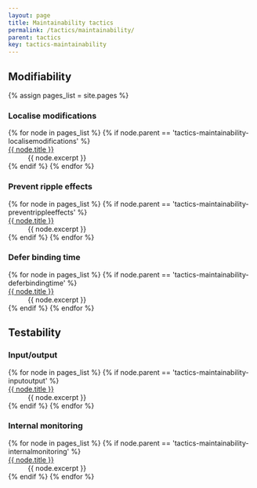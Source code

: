 ```yaml
---
layout: page
title: Maintainability tactics
permalink: /tactics/maintainability/
parent: tactics
key: tactics-maintainability
---
```


## Modifiability

{% assign pages_list = site.pages %}

### Localise modifications

<dl>
{% for node in pages_list %}
    {% if node.parent == 'tactics-maintainability-localisemodifications' %}
    <dt>
        <a href="{{ node.url | relative_url }}">{{ node.title }}</a>
    </dt>
    <dd>{{ node.excerpt }}</dd>
    {% endif %}
{% endfor %}
</dl>

### Prevent ripple effects

<dl>
{% for node in pages_list %}
    {% if node.parent == 'tactics-maintainability-preventrippleeffects' %}
    <dt>
        <a href="{{ node.url | relative_url }}">{{ node.title }}</a>
    </dt>
    <dd>{{ node.excerpt }}</dd>
    {% endif %}
{% endfor %}
</dl>

### Defer binding time

<dl>
{% for node in pages_list %}
    {% if node.parent == 'tactics-maintainability-deferbindingtime' %}
    <dt>
        <a href="{{ node.url | relative_url }}">{{ node.title }}</a>
    </dt>
    <dd>{{ node.excerpt }}</dd>
    {% endif %}
{% endfor %}
</dl>

## Testability

### Input/output

<dl>
{% for node in pages_list %}
    {% if node.parent == 'tactics-maintainability-inputoutput' %}
    <dt>
        <a href="{{ node.url | relative_url }}">{{ node.title }}</a>
    </dt>
    <dd>{{ node.excerpt }}</dd>
    {% endif %}
{% endfor %}
</dl>

### Internal monitoring

<dl>
{% for node in pages_list %}
    {% if node.parent == 'tactics-maintainability-internalmonitoring' %}
    <dt>
        <a href="{{ node.url | relative_url }}">{{ node.title }}</a>
    </dt>
    <dd>{{ node.excerpt }}</dd>
    {% endif %}
{% endfor %}
</dl>
